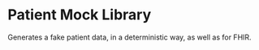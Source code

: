 # Patient Mock Library

Generates a fake patient data, in a deterministic way, as well as for FHIR.
